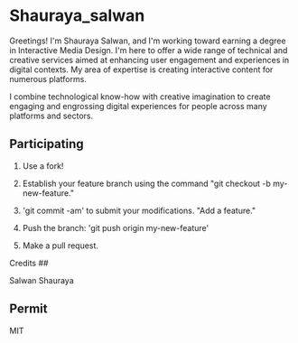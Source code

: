 # Shauraya_salwan

Greetings!
I'm Shauraya Salwan, and I'm working toward earning a degree in Interactive Media Design. I'm here to offer a wide range of technical and creative services aimed at enhancing user engagement and experiences in digital contexts. My area of expertise is creating interactive content for numerous platforms.

I combine technological know-how with creative imagination to create engaging and engrossing digital experiences for people across many platforms and sectors.

## Participating



1. Use a fork!

2. Establish your feature branch using the command "git checkout -b my-new-feature."

3. 'git commit -am' to submit your modifications. "Add a feature."

4. Push the branch: 'git push origin my-new-feature'

5. Make a pull request.



Credits ##



Salwan Shauraya



## Permit



MIT
